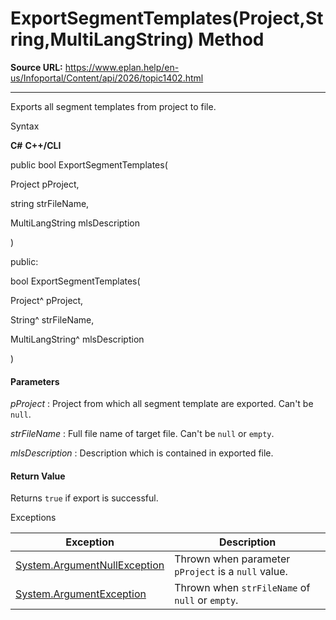 # ExportSegmentTemplates(Project,String,MultiLangString) Method

**Source URL:** https://www.eplan.help/en-us/Infoportal/Content/api/2026/topic1402.html

---

Exports all segment templates from project to file.

Syntax

**C#**
**C++/CLI**


public bool ExportSegmentTemplates( 

   Project pProject,

   string strFileName,

   MultiLangString mlsDescription

)

public:

bool ExportSegmentTemplates( 

   Project^ pProject,

   String^ strFileName,

   MultiLangString^ mlsDescription

)


#### Parameters

*pProject*
:   Project from which all segment template are exported. Can't be `null`.

*strFileName*
:   Full file name of target file. Can't be `null` or `empty`.

*mlsDescription*
:   Description which is contained in exported file.

#### Return Value

Returns `true` if export is successful.

Exceptions

| Exception | Description |
| --- | --- |
| [System.ArgumentNullException](#) | Thrown when parameter `pProject` is a `null` value. |
| [System.ArgumentException](#) | Thrown when `strFileName` of `null` or `empty`. |
